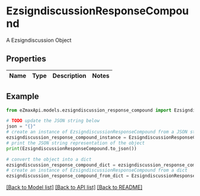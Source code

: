 # EzsigndiscussionResponseCompound

A Ezsigndiscussion Object

## Properties

Name | Type | Description | Notes
------------ | ------------- | ------------- | -------------

## Example

```python
from eZmaxApi.models.ezsigndiscussion_response_compound import EzsigndiscussionResponseCompound

# TODO update the JSON string below
json = "{}"
# create an instance of EzsigndiscussionResponseCompound from a JSON string
ezsigndiscussion_response_compound_instance = EzsigndiscussionResponseCompound.from_json(json)
# print the JSON string representation of the object
print(EzsigndiscussionResponseCompound.to_json())

# convert the object into a dict
ezsigndiscussion_response_compound_dict = ezsigndiscussion_response_compound_instance.to_dict()
# create an instance of EzsigndiscussionResponseCompound from a dict
ezsigndiscussion_response_compound_from_dict = EzsigndiscussionResponseCompound.from_dict(ezsigndiscussion_response_compound_dict)
```
[[Back to Model list]](../README.md#documentation-for-models) [[Back to API list]](../README.md#documentation-for-api-endpoints) [[Back to README]](../README.md)


